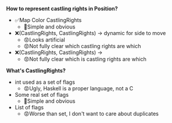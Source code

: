 **How to represent castling rights in Position?**
* ✅Map Color CastlingRights
    * 🙂Simple and obvious
* ❌(CastlingRights, CastlingRights) -> dynamic for side to move
    * 😡Looks artificial
    * 😡Not fully clear which castling rights are which
* ❌(CastlingRights, CastlingRights) -> 
    * 😡Not fully clear which is castling rights are which


**What's CastlingRights?**
* int used as a set of flags
    * 😡Ugly, Haskell is a proper language, not a C
* Some real set of flags
    * 🙂Simple and obvious
* List of flags
    * 😡Worse than set, I don't want to care about duplicates